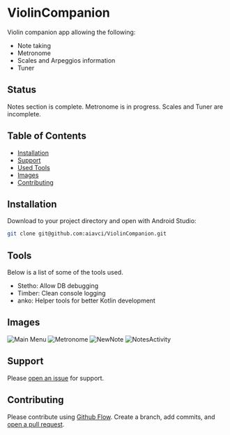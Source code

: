 # ViolinCompanion

Violin companion app allowing the following:
- Note taking
- Metronome
- Scales and Arpeggios information
- Tuner

## Status
Notes section is complete. Metronome is in progress. Scales and Tuner are incomplete.

## Table of Contents

- [Installation](#installation)
- [Support](#support)
- [Used Tools](#tools)
- [Images](#images)
- [Contributing](#contributing)

## Installation

Download to your project directory and open with Android Studio:

```sh
git clone git@github.com:aiavci/ViolinCompanion.git
```

## Tools

Below is a list of some of the tools used.

- Stetho: Allow DB debugging
- Timber: Clean console logging
- anko: Helper tools for better Kotlin development

## Images
![Main Menu](https://raw.githubusercontent.com/aiavci/ViolinCompanion/master/docs/images/MainMenu.png)
![Metronome](https://raw.githubusercontent.com/aiavci/ViolinCompanion/master/docs/images/Metronome.png)
![NewNote](https://raw.githubusercontent.com/aiavci/ViolinCompanion/master/docs/images/NewNote.png)
![NotesActivity](https://raw.githubusercontent.com/aiavci/ViolinCompanion/master/docs/images/NotesActivity.png)

## Support

Please [open an issue](https://github.com/aiavci/ViolinCompanion/issues/new) for support.

## Contributing

Please contribute using [Github Flow](https://guides.github.com/introduction/flow/). Create a branch, add commits, and [open a pull request](https://github.com/aiavci/ViolinCompanion/).
